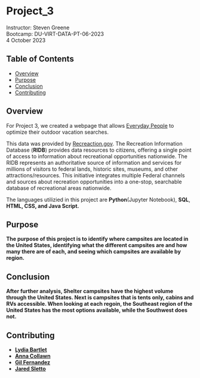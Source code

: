 # Project_3 
Instructor:  Steven Greene  
Bootcamp:  DU-VIRT-DATA-PT-06-2023  
4 October 2023  

## Table of Contents
- [Overview](#Overview)
- [Purpose](#Purpose)
- [Conclusion](#Conclusion)
- [Contributing](#contributing)
  
## Overview

For Project 3, we created a webpage that allows <a href="https://www.youtube.com/watch?v=YUUhDoCx8zc" target="_blank">Everyday People</a> to optimize their outdoor vacation searches. 

This data was provided by <a href="https://ridb.recreation.gov/landing" target="_blank">Recreaction.gov</a>. The Recreation Information Database (<b>RIDB</b>) provides data resources to citizens, offering a single point of access to information about recreational opportunities nationwide. The RIDB represents an authoritative source of information and services for millions of visitors to federal lands, historic sites, museums, and other attractions/resources. This initiative integrates multiple Federal channels and sources about recreation opportunities into a one-stop, searchable database of recreational areas nationwide.

The languages utilizied in this project are <b>Python</b>(Jupyter Notebook), <b>SQL</b>, <b>HTML<b/>, <b>CSS</b>, and <b>Java Script</b>.

## Purpose

The purpose of this project is to identify where campsites are located in the United States, identifying what the different campsites are and how many there are of each, and seeing which campsites are available by region. 

## Conclusion

After further analysis, Shelter campsites have the highest volume through the United States. Next is campsites that is tents only, cabins and RVs accessible. When looking at each regoin, the Southeast region of the United States has the most options available, while the Southwest does not. 

## Contributing
- <a href="https://www.github.com/lydiab72/" target="_blank">Lydia Bartlet</a>
- <a href="https://www.github.com/acollawn/" target="_blank">Anna Collawn</a>
- <a href="https://www.github.com/That1Guy94/" target="_blank">Gil Fernandez</a>
- <a href="https://www.github.com/jaredsletto/" target="_blank">Jared Sletto</a>  
